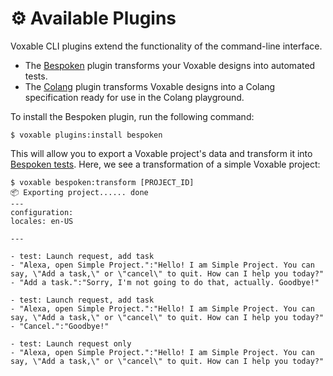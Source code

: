 # :gear: Available Plugins

Voxable CLI plugins extend the functionality of the command-line interface.

* The [Bespoken](./bespoken.md) plugin transforms your Voxable designs into automated tests.
* The [Colang](./colang.md) plugin transforms Voxable designs into a Colang specification ready for use in the Colang playground.

To install the Bespoken plugin, run the following command:
                
```sh-session
$ voxable plugins:install bespoken
```

This will allow you to export a Voxable project's data and transform it into [Bespoken tests](https://read.bespoken.io/). Here, we see a transformation of a simple Voxable project:

```sh-session
$ voxable bespoken:transform [PROJECT_ID]
📦 Exporting project...... done
---
configuration:
locales: en-US

---

- test: Launch request, add task
- "Alexa, open Simple Project.":"Hello! I am Simple Project. You can say, \"Add a task,\" or \"cancel\" to quit. How can I help you today?"
- "Add a task.":"Sorry, I'm not going to do that, actually. Goodbye!"

- test: Launch request, add task
- "Alexa, open Simple Project.":"Hello! I am Simple Project. You can say, \"Add a task,\" or \"cancel\" to quit. How can I help you today?"
- "Cancel.":"Goodbye!"

- test: Launch request only
- "Alexa, open Simple Project.":"Hello! I am Simple Project. You can say, \"Add a task,\" or \"cancel\" to quit. How can I help you today?"
```
